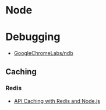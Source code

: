 # Node

# Debugging

- [GoogleChromeLabs/ndb](https://github.com/GoogleChromeLabs/ndb)

## Caching

### Redis

- [API Caching with Redis and Node.js](https://www.compose.com/articles/api-caching-with-redis-and-nodejs/)
